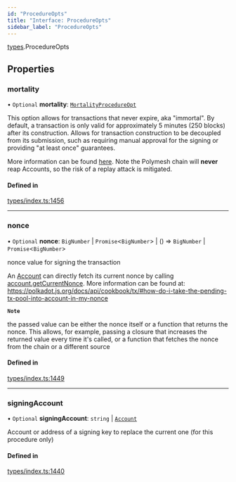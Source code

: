```yaml
---
id: "ProcedureOpts"
title: "Interface: ProcedureOpts"
sidebar_label: "ProcedureOpts"
---
```


[types](../../../modules/Types/Types.md).ProcedureOpts

## Properties

### mortality

• `Optional` **mortality**: [`MortalityProcedureOpt`](../../../modules/Types/Types.md#mortalityprocedureopt)

This option allows for transactions that never expire, aka "immortal". By default, a transaction is only valid for approximately 5 minutes (250 blocks) after its construction. Allows for transaction construction to be decoupled from its submission, such as requiring manual approval for the signing or providing "at least once" guarantees.

More information can be found [here](https://wiki.polkadot.network/docs/build-protocol-info#transaction-mortality). Note the Polymesh chain will **never** reap Accounts, so the risk of a replay attack is mitigated.

#### Defined in

[types/index.ts:1456](https://github.com/PolymeshAssociation/polymesh-sdk/blob/5a778578/src/types/index.ts#L1456)

___

### nonce

• `Optional` **nonce**: `BigNumber` \| `Promise`<`BigNumber`\> \| () => `BigNumber` \| `Promise`<`BigNumber`\>

nonce value for signing the transaction

An [Account](../../../classes/API/Entities/Account/Account.md) can directly fetch its current nonce by calling [account.getCurrentNonce](../../../classes/API/Entities/Account/Account.md#getcurrentnonce). More information can be found at: https://polkadot.js.org/docs/api/cookbook/tx/#how-do-i-take-the-pending-tx-pool-into-account-in-my-nonce

**`Note`**

 the passed value can be either the nonce itself or a function that returns the nonce. This allows, for example, passing a closure that increases the returned value every time it's called, or a function that fetches the nonce from the chain or a different source

#### Defined in

[types/index.ts:1449](https://github.com/PolymeshAssociation/polymesh-sdk/blob/5a778578/src/types/index.ts#L1449)

___

### signingAccount

• `Optional` **signingAccount**: `string` \| [`Account`](../../../classes/API/Entities/Account/Account.md)

Account or address of a signing key to replace the current one (for this procedure only)

#### Defined in

[types/index.ts:1440](https://github.com/PolymeshAssociation/polymesh-sdk/blob/5a778578/src/types/index.ts#L1440)
